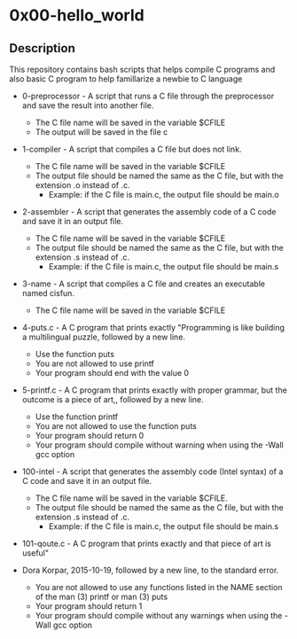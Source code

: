 #                 0x00-hello_world
## Description
This repository contains bash scripts that helps compile C programs
and also basic C program to help famillarize a newbie to C language

* 0-preprocessor - A script that runs a C file through the preprocessor and
	save the result into another file.

	* The C file name will be saved in the variable $CFILE
	* The output will be saved in the file c

* 1-compiler - A script that compiles a C file but does not link.

	* The C file name will be saved in the variable $CFILE
	* The output file should be named the same as the C file, but with the extension .o instead of .c.
		* Example: if the C file is main.c, the output file should be main.o

* 2-assembler - A script that generates the assembly code of a C code and save it in an output file.

	* The C file name will be saved in the variable $CFILE
	* The output file should be named the same as the C file, but with the extension .s instead of .c.
		* Example: if the C file is main.c, the output file should be main.s

* 3-name - A script that compiles a C file and creates an executable named cisfun.

	* The C file name will be saved in the variable $CFILE

* 4-puts.c - A C program that prints exactly "Programming is like building a multilingual puzzle, followed by a new line.

	* Use the function puts
	* You are not allowed to use printf
	* Your program should end with the value 0


* 5-printf.c - A C program that prints exactly with proper grammar, but the outcome is a piece of art,, followed by a new line.

	* Use the function printf
	* You are not allowed to use the function puts
	* Your program should return 0
	* Your program should compile without warning when using the -Wall gcc option

* 100-intel - A script that generates the assembly code (Intel syntax) of a C
code and save it in an output file.

	* The C file name will be saved in the variable $CFILE.
	* The output file should be named the same as the C file, but with the extension .s instead of .c.
		* Example: if the C file is main.c, the output file should be main.s

* 101-qoute.c - A C program that prints exactly and that piece of art is useful"
- Dora Korpar, 2015-10-19, followed by a new line, to the standard error.

	* You are not allowed to use any functions listed in the NAME section of the man (3) printf or man (3) puts
	* Your program should return 1
	* Your program should compile without any warnings when using the -Wall gcc option
